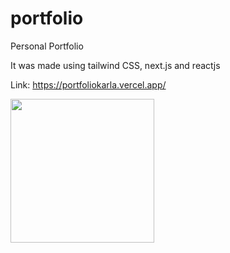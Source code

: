 # portfolio
Personal Portfolio 

It was made using tailwind CSS, next.js and reactjs


Link: https://portfoliokarla.vercel.app/

<img src="https://media.giphy.com/media/ZfK4cXKJTTay1Ava29/giphy.gif" q width ="230"/>
